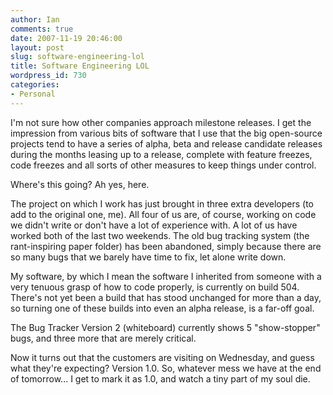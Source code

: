 ```yaml
---
author: Ian
comments: true
date: 2007-11-19 20:46:00
layout: post
slug: software-engineering-lol
title: Software Engineering LOL
wordpress_id: 730
categories:
- Personal
---
```


I'm not sure how other companies approach milestone releases.  I get the impression from various bits of software that I use that the big open-source projects tend to have a series of alpha, beta and release candidate releases during the months leasing up to a release, complete with feature freezes, code freezes and all sorts of other measures to keep things under control.  

Where's this going?  Ah yes, here.  

The project on which I work has just brought in three extra developers (to add to the original one, me).  All four of us are, of course, working on code we didn't write or don't have a lot of experience with.  A lot of us have worked both of the last two weekends.  The old bug tracking system (the rant-inspiring paper folder) has been abandoned, simply because there are so many bugs that we barely have time to fix, let alone write down.  

My software, by which I mean the software I inherited from someone with a very tenuous grasp of how to code properly, is currently on build 504.  There's not yet been a build that has stood unchanged for more than a day, so turning one of these builds into even an alpha release, is a far-off goal.  

The Bug Tracker Version 2 (whiteboard) currently shows 5 "show-stopper" bugs, and three more that are merely critical.  

Now it turns out that the customers are visiting on Wednesday, and guess what they're expecting?  Version 1.0.  So, whatever mess we have at the end of tomorrow...  I get to mark it as 1.0, and watch a tiny part of my soul die.
